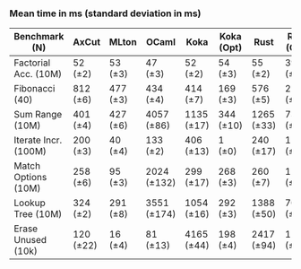 ### Mean time in ms (standard deviation in ms)
| **Benchmark (N)**     | **AxCut** | **MLton** | **OCaml**   | **Koka**   | **Koka (Opt)** | **Rust**   | **Rust (Opt)** |
|-----------------------|-----------|-----------|-------------|------------|----------------|------------|----------------|
| Factorial Acc. (10M)  | 52 (±2)   | 53 (±3)   | 47 (±3)     | 52 (±2)    | 54 (±3)        | 55 (±2)    | 39 (±5)        |
| Fibonacci (40)        | 812 (±6)  | 477 (±3)  | 434 (±4)    | 414 (±7)   | 169 (±3)       | 576 (±5)   | 211 (±2)       |
| Sum Range (10M)       | 401 (±4)  | 427 (±6)  | 4057 (±86)  | 1135 (±17) | 344 (±10)      | 1265 (±33) | 733 (±9)       |
| Iterate Incr. (100M)  | 200 (±3)  | 40 (±4)   | 133 (±2)    | 406 (±13)  | 1 (±0)         | 240 (±17)  | 1 (±0)         |
| Match Options (10M)   | 258 (±6)  | 95 (±3)   | 2024 (±132) | 299 (±17)  | 268 (±3)       | 260 (±7)   | 1 (±0)         |
| Lookup Tree (10M)     | 324 (±2)  | 291 (±8)  | 3551 (±174) | 1054 (±16) | 292 (±3)       | 1388 (±50) | 700 (±23)      |
| Erase Unused (10k)    | 120 (±22) | 16 (±4)   | 81 (±13)    | 4165 (±44) | 198 (±4)       | 2417 (±94) | 1104 (±17)     |

